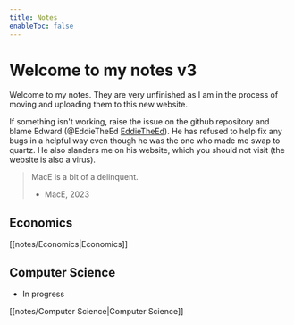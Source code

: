 ```yaml
---
title: Notes
enableToc: false
---
```

# Welcome to my notes v3
Welcome to my notes. They are very unfinished as I am in the process of moving and uploading them to this new website. 

If something isn't working, raise the issue on the github repository and blame Edward (@EddieTheEd [EddieTheEd](https://github.com/EddieTheEd)). He has refused to help fix any bugs in a helpful way even though he was the one who made me swap to quartz. He also slanders me on his website, which you should not visit (the website is also a virus).


> MacE is a bit of a delinquent.
> - MacE, 2023



## Economics
[[notes/Economics|Economics]]


## Computer Science
- In progress

[[notes/Computer Science|Computer Science]]











